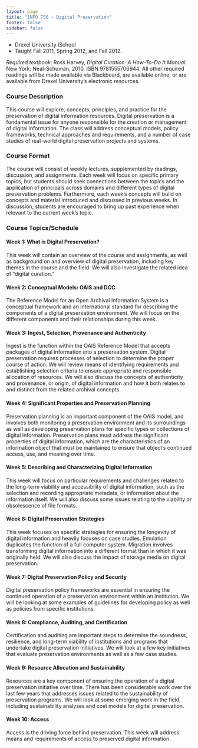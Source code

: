 ```yaml
---
layout: page
title: "INFO 756 - Digital Preservation"
footer: false
sidebar: false
---
```


* Drexel University iSchool
* Taught Fall 2011, Spring 2012, and Fall 2012.

*Required textbook:* Ross Harvey, *Digital Curation: A How-To-Do It Manual.* New York: Neal-Schuman, 2010. ISBN 9781555706944. All other required readings will be made available via Blackboard, are available online, or are available from Drexel University’s electronic resources.

### Course Description

This course will explore, concepts, principles, and practice for the preservation of digital information resources. Digital preservation is a fundamental issue for anyone responsible for the creation or management of digital information. The class will address conceptual models, policy frameworks, technical approaches and requirements, and a number of case studies of real-world digital preservation projects and systems.

### Course Format

The course will consist of weekly lectures, supplemented by readings, discussion, and assignments. Each week will focus on specific primary topics, but students should seek connections between the topics and the application of principals across domains and different types of digital preservation problems. Furthermore, each week’s concepts will build on concepts and material introduced and discussed in previous weeks. In discussion, students are encouraged to bring up past experience when relevant to the current week’s topic.

### Course Topics/Schedule

#### Week 1: What is Digital Preservation? 

This week will contain an overview of the course and assignments, as well as background on and overview of digital preservation, including key themes in the course and the field. We will also investigate the related idea of “digital curation.” 

#### Week 2: Conceptual Models: OAIS and DCC 

The Reference Model for an Open Archival Information System is a conceptual framework and an international standard for describing the components of a digital preservation environment. We will focus on the different components and their relationships during this week.

#### Week 3: Ingest, Selection, Provenance and Authenticity

Ingest is the function within the OAIS Reference Model that accepts packages of digital information into a preservation system. Digital preservation requires processes of selection to determine the proper course of action. We will review means of identifying requirements and establishing selection criteria to ensure appropriate and responsible allocation of resources. We will also discuss the concepts of authenticity and provenance, or origin, of digital information and how it both relates to and distinct from the related archival concepts.

#### Week 4: Significant Properties and Preservation Planning 

Preservation planning is an important component of the OAIS model, and involves both monitoring a preservation environment and its surroundings as well as developing preservation plans for specific types or collections of digital information. Preservation plans must address the significant properties of digital information, which are the characteristics of an information object that must be maintained to ensure that object’s continued access, use, and meaning over time.

#### Week 5: Describing and Characterizing Digital Information

This week will focus on particular requirements and challenges related to the long-term viability and accessibility of digital information, such as the selection and recording appropriate metadata, or information about the information itself. We will also discuss some issues relating to the viability or obsolescence of file formats.

#### Week 6: Digital Preservation Strategies

This week focuses on specific strategies for ensuring the longevity of digital information and heavily focuses on case studies. Emulation duplicates the function of a full computer system. Migration involves transforming digital information into a different format than in which it was originally held. We will also discuss the impact of storage media on digital preservation.

#### Week 7: Digital Preservation Policy and Security

Digital preservation policy frameworks are essential in ensuring the continued operation of a preservation environment within an institution. We will be looking at some examples of guidelines for developing policy as well as policies from specific institutions.

#### Week 8: Compliance, Auditing, and Certification

Certification and auditing are important steps to determine the soundness, resilience, and long-term viability of institutions and programs that undertake digital preservation initiatives. We will look at a few key initiatives that evaluate preservation environments as well as a few case studies. 

#### Week 9: Resource Allocation and Sustainability

Resources are a key component of ensuring the operation of a digital preservation initiative over time. There has been considerable work over the last few years that addresses issues related to the sustainability of preservation programs. We will look at some emerging work in the field, including sustainability analyses and cost models for digital preservation.

#### Week 10: Access

Access is the driving force behind preservation. This week will address means and requirements of access to preserved digital information.

